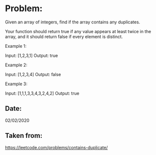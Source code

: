 # Problem:
Given an array of integers, find if the array contains any duplicates.

Your function should return true if any value appears at least twice in the array, and it should return false if every element is distinct.

Example 1:

Input: [1,2,3,1]
Output: true

Example 2:

Input: [1,2,3,4]
Output: false

Example 3:

Input: [1,1,1,3,3,4,3,2,4,2]
Output: true

## Date:
02/02/2020

## Taken from:
https://leetcode.com/problems/contains-duplicate/